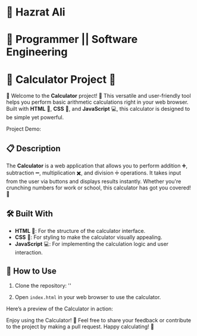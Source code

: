 # 🛬 Hazrat Ali

# 🚀 Programmer || Software Engineering

# 🧮 Calculator Project 🧮

🎉 Welcome to the **Calculator** project! 🎉 This versatile and user-friendly tool helps you perform basic arithmetic calculations right in your web browser. Built with **HTML** 📝, **CSS** 🎨, and **JavaScript** 💻, this calculator is designed to be simple yet powerful.

Project Demo: 

## 📋 Description

The **Calculator** is a web application that allows you to perform addition ➕, subtraction ➖, multiplication ✖️, and division ➗ operations. It takes input from the user via buttons and displays results instantly. Whether you're crunching numbers for work or school, this calculator has got you covered! 🔢

## 🛠️ Built With

- **HTML** 📝: For the structure of the calculator interface.
- **CSS** 🎨: For styling to make the calculator visually appealing.
- **JavaScript** 💻: For implementing the calculation logic and user interaction.

## 🚀 How to Use

1. Clone the repository: ''
   
2. Open `index.html` in your web browser to use the calculator.

Here’s a preview of the Calculator in action:

Enjoy using the Calculator! 🎉 Feel free to share your feedback or contribute to the project by making a pull request. Happy calculating! 🌟
